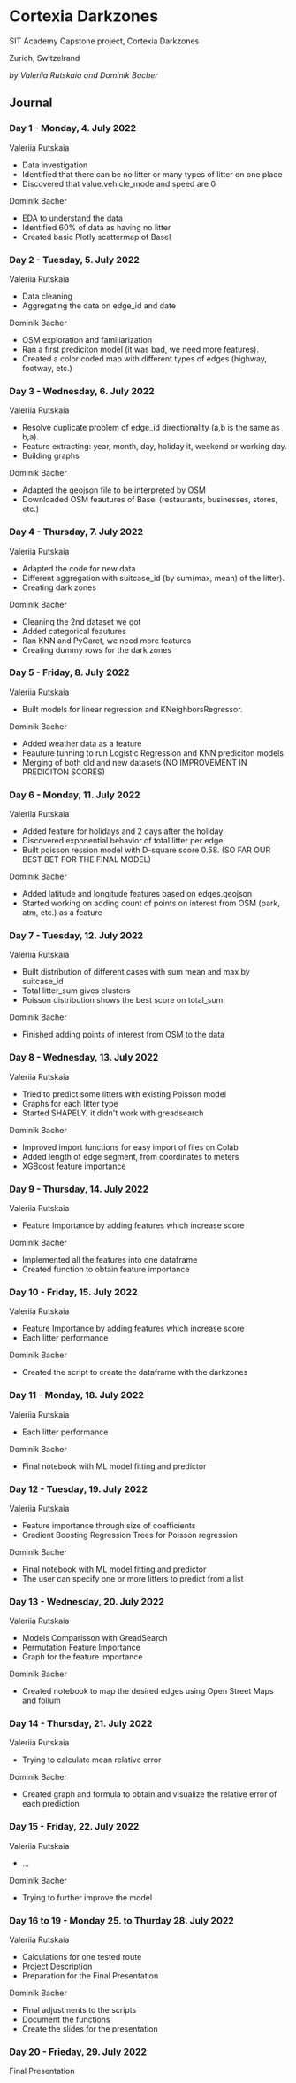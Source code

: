 # Cortexia Darkzones

SIT Academy Capstone project, Cortexia Darkzones

Zurich, Switzelrand

*by Valeriia Rutskaia and Dominik Bacher*

## Journal
### Day 1 - Monday, 4. July 2022
Valeriia Rutskaia
- Data investigation
- Identified that there can be no litter or many types of litter on one place
- Discovered that value.vehicle_mode and speed are 0

Dominik Bacher
- EDA to understand the data
- Identified 60% of data as having no litter
- Created basic Plotly scattermap of Basel


### Day 2 - Tuesday, 5. July 2022
Valeriia Rutskaia
- Data cleaning
- Aggregating the data on edge_id and date

Dominik Bacher
- OSM exploration and familiarization
- Ran a first prediciton model (it was bad, we need more features).
- Created a color coded map with different types of edges (highway, footway, etc.)


### Day 3 - Wednesday, 6. July 2022
Valeriia Rutskaia
- Resolve duplicate problem of edge_id directionality (a,b is the same as b,a).
- Feature extracting: year, month, day, holiday it, weekend or working day.
- Building graphs

Dominik Bacher
- Adapted the geojson file to be interpreted by OSM
- Downloaded OSM feautures of Basel (restaurants, businesses, stores, etc.)


### Day 4 - Thursday, 7. July 2022
Valeriia Rutskaia
- Adapted the code for new data 
- Different aggregation with suitcase_id (by sum(max, mean) of the litter). 
- Creating dark zones

Dominik Bacher
- Cleaning the 2nd dataset we got
- Added categorical feautures
- Ran KNN and PyCaret, we need more features
- Creating dummy rows for the dark zones


### Day 5 - Friday, 8. July 2022
Valeriia Rutskaia
- Built models for linear regression and KNeighborsRegressor.

Dominik Bacher
- Added weather data as a feature
- Feauture tunning to run Logistic Regression and KNN prediciton models
- Merging of both old and new datasets (NO IMPROVEMENT IN PREDICITON SCORES)


### Day 6 - Monday, 11. July 2022
Valeriia Rutskaia
- Added feature for holidays and 2 days after the holiday 
- Discovered exponential behavior of total litter per edge 
- Built poisson ression model with D-square score 0.58. (SO FAR OUR BEST BET FOR THE FINAL MODEL)

Dominik Bacher
- Added latitude and longitude features based on edges.geojson
- Started working on adding count of points on interest from OSM (park, atm, etc.) as a feature


### Day 7 - Tuesday, 12. July 2022
Valeriia Rutskaia
- Built distribution of different cases with sum mean and max by suitcase_id
- Total litter_sum gives clusters
- Poisson distribution shows the best score on total_sum

Dominik Bacher
- Finished adding points of interest from OSM to the data


### Day 8 - Wednesday, 13. July 2022
Valeriia Rutskaia
- Tried to predict some litters with existing Poisson model
- Graphs for each litter type
- Started SHAPELY, it didn't work with greadsearch

Dominik Bacher
- Improved import functions for easy import of files on Colab
- Added length of edge segment, from coordinates to meters
- XGBoost feature importance


### Day 9 - Thursday, 14. July 2022
Valeriia Rutskaia
- Feature Importance by adding features which increase score

Dominik Bacher
- Implemented all the features into one dataframe
- Created function to obtain feature importance


### Day 10 - Friday, 15. July 2022
Valeriia Rutskaia
- Feature Importance by adding features which increase score
- Each litter performance

Dominik Bacher
- Created the script to create the dataframe with the darkzones


### Day 11 - Monday, 18. July 2022
Valeriia Rutskaia
- Each litter performance

Dominik Bacher
- Final notebook with ML model fitting and predictor


### Day 12 - Tuesday, 19. July 2022
Valeriia Rutskaia
- Feature importance through size of coefficients
- Gradient Boosting Regression Trees for Poisson regression

Dominik Bacher
- Final notebook with ML model fitting and predictor
- The user can specify one or more litters to predict from a list


### Day 13 - Wednesday, 20. July 2022
Valeriia Rutskaia
- Models Comparisson with GreadSearch
- Permutation Feature Importance
- Graph for the feature importance

Dominik Bacher
- Created notebook to map the desired edges using Open Street Maps and folium


### Day 14 - Thursday, 21. July 2022
Valeriia Rutskaia
- Trying to calculate mean relative error


Dominik Bacher
- Created graph and formula to obtain and visualize the relative error of each prediction


### Day 15 - Friday, 22. July 2022
Valeriia Rutskaia
- ...

Dominik Bacher
- Trying to further improve the model


### Day 16 to 19 - Monday 25. to Thurday 28. July 2022
Valeriia Rutskaia
- Calculations for one tested route
- Project Description
- Preparation for the Final Presentation

Dominik Bacher
- Final adjustments to the scripts
- Document the functions
- Create the slides for the presentation


### Day 20 - Frieday, 29. July 2022
Final Presentation
